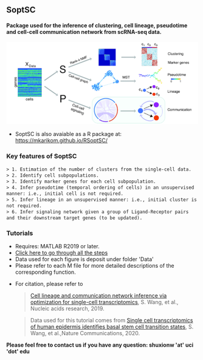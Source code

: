 ## SoptSC 
#### Package used for the inference of clustering, cell lineage, pseudotime and cell-cell communication network from scRNA-seq data. 

![SoptSC](Image/SoptSC.png?raw=true)

* SoptSC is also avaiable as a R package at: https://mkarikom.github.io/RSoptSC/

### Key features of SoptSC
	> 1. Estimation of the number of clusters from the single-cell data.
	> 2. Identify cell subpopulations.
	> 3. Identify marker genes for each cell subpopulation.
	> 4. Infer pseudotime (temporal ordering of cells) in an unsupervised manner: i.e., initial cell is not required.
	> 5. Infer lineage in an unsupervised manner: i.e., initial cluster is not required. 
	> 6. Infer signaling network given a group of Ligand-Receptor pairs and their downstream target genes (to be updated).

### Tutorials
- Requires: MATLAB R2019 or later. 
- [Click here to go through all the steps](https://htmlpreview.github.io/?https://github.com/WangShuxiong/SoptSC/blob/master/run_example.html)
- Data used for each figure is deposit under folder 'Data'
- Please refer to each M file for more detailed descriptions of the corresponding function.


* For citation, please refer to 
	> [Cell lineage and communication network inference via optimization for single-cell transcriptomics](https://academic.oup.com/nar/advance-article/doi/10.1093/nar/gkz204/5421812), S. Wang, et al., Nucleic acids research, 2019.
	
	> Data used for this tutorial comes from [Single cell transcriptomics of human epidermis identifies basal stem cell transition states](https://www.nature.com/articles/s41467-020-18075-7), S. Wang, et al.,Nature Communications, 2020. 

 	


**Please feel free to contact us if you have any question: shuxionw 'at' uci 'dot' edu**
